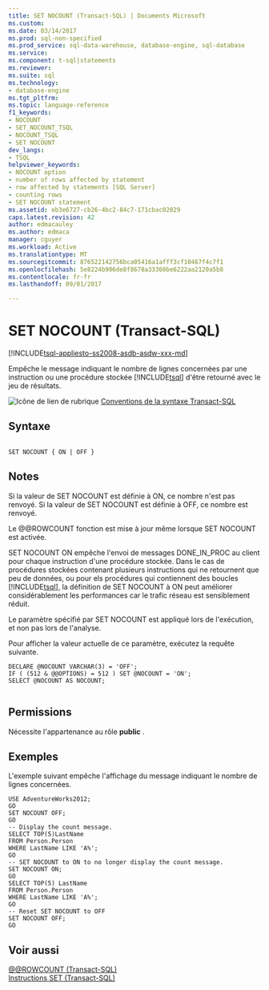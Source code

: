 ```yaml
---
title: SET NOCOUNT (Transact-SQL) | Documents Microsoft
ms.custom: 
ms.date: 03/14/2017
ms.prod: sql-non-specified
ms.prod_service: sql-data-warehouse, database-engine, sql-database
ms.service: 
ms.component: t-sql|statements
ms.reviewer: 
ms.suite: sql
ms.technology:
- database-engine
ms.tgt_pltfrm: 
ms.topic: language-reference
f1_keywords:
- NOCOUNT
- SET_NOCOUNT_TSQL
- NOCOUNT_TSQL
- SET NOCOUNT
dev_langs:
- TSQL
helpviewer_keywords:
- NOCOUNT option
- number of rows affected by statement
- row affected by statements [SQL Server]
- counting rows
- SET NOCOUNT statement
ms.assetid: eb3e6727-cb26-4bc2-84c7-171cbac02029
caps.latest.revision: 42
author: edmacauley
ms.author: edmaca
manager: cguyer
ms.workload: Active
ms.translationtype: MT
ms.sourcegitcommit: 876522142756bca05416a1afff3cf10467f4c7f1
ms.openlocfilehash: 5e8224b906de8f8678a33360be6222aa2120a5b8
ms.contentlocale: fr-fr
ms.lasthandoff: 09/01/2017

---
```

# <a name="set-nocount-transact-sql"></a>SET NOCOUNT (Transact-SQL)
[!INCLUDE[tsql-appliesto-ss2008-asdb-asdw-xxx-md](../../includes/tsql-appliesto-ss2008-asdb-asdw-xxx-md.md)]

  Empêche le message indiquant le nombre de lignes concernées par une instruction ou une procédure stockée [!INCLUDE[tsql](../../includes/tsql-md.md)] d'être retourné avec le jeu de résultats.  
  
 ![Icône de lien de rubrique](../../database-engine/configure-windows/media/topic-link.gif "Icône lien de rubrique") [Conventions de la syntaxe Transact-SQL](../../t-sql/language-elements/transact-sql-syntax-conventions-transact-sql.md)  
  
## <a name="syntax"></a>Syntaxe  
  
```  
  
SET NOCOUNT { ON | OFF }   
```  
  
## <a name="remarks"></a>Notes  
 Si la valeur de SET NOCOUNT est définie à ON, ce nombre n'est pas renvoyé. Si la valeur de SET NOCOUNT est définie à OFF, ce nombre est renvoyé.  
  
 Le @@ROWCOUNT fonction est mise à jour même lorsque SET NOCOUNT est activée.  
  
 SET NOCOUNT ON empêche l'envoi de messages DONE_IN_PROC au client pour chaque instruction d'une procédure stockée. Dans le cas de procédures stockées contenant plusieurs instructions qui ne retournent que peu de données, ou pour els procédures qui contiennent des boucles [!INCLUDE[tsql](../../includes/tsql-md.md)], la définition de SET NOCOUNT à ON peut améliorer considérablement les performances car le trafic réseau est sensiblement réduit.  
  
 Le paramètre spécifié par SET NOCOUNT est appliqué lors de l'exécution, et non pas lors de l'analyse.  
  
 Pour afficher la valeur actuelle de ce paramètre, exécutez la requête suivante.  
  
```  
DECLARE @NOCOUNT VARCHAR(3) = 'OFF';  
IF ( (512 & @@OPTIONS) = 512 ) SET @NOCOUNT = 'ON';  
SELECT @NOCOUNT AS NOCOUNT;  
  
```  
  
## <a name="permissions"></a>Permissions  
 Nécessite l'appartenance au rôle **public** .  
  
## <a name="examples"></a>Exemples  
 L'exemple suivant empêche l'affichage du message indiquant le nombre de lignes concernées.  
  
```  
USE AdventureWorks2012;  
GO  
SET NOCOUNT OFF;  
GO  
-- Display the count message.  
SELECT TOP(5)LastName  
FROM Person.Person  
WHERE LastName LIKE 'A%';  
GO  
-- SET NOCOUNT to ON to no longer display the count message.  
SET NOCOUNT ON;  
GO  
SELECT TOP(5) LastName  
FROM Person.Person  
WHERE LastName LIKE 'A%';  
GO  
-- Reset SET NOCOUNT to OFF  
SET NOCOUNT OFF;  
GO  
```  
  
## <a name="see-also"></a>Voir aussi  
 [@@ROWCOUNT &#40;Transact-SQL&#41;](../../t-sql/functions/rowcount-transact-sql.md)   
 [Instructions SET &#40;Transact-SQL&#41;](../../t-sql/statements/set-statements-transact-sql.md)  
  
  

